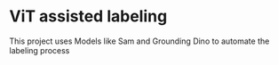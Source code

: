 # ViT assisted labeling
This project uses Models like Sam and Grounding Dino to automate the labeling process
